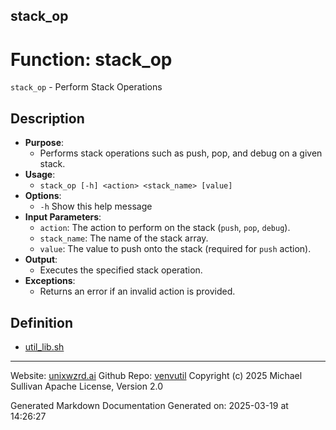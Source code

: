## stack_op
# Function: stack_op
`stack_op` - Perform Stack Operations
## Description
- **Purpose**:
  - Performs stack operations such as push, pop, and debug on a given stack.
- **Usage**: 
  - `stack_op [-h] <action> <stack_name> [value]`
- **Options**: 
  - `-h`   Show this help message
- **Input Parameters**: 
  - `action`: The action to perform on the stack (`push`, `pop`, `debug`).
  - `stack_name`: The name of the stack array.
  - `value`: The value to push onto the stack (required for `push` action).
- **Output**: 
  - Executes the specified stack operation.
- **Exceptions**: 
  - Returns an error if an invalid action is provided.

## Definition 

* [util_lib.sh](../util_lib_sh.md)
---

Website: [unixwzrd.ai](https://unixwzrd.ai)
Github Repo: [venvutil](https://github.com/unixwzrd/venvutil)
Copyright (c) 2025 Michael Sullivan
Apache License, Version 2.0

Generated Markdown Documentation
Generated on: 2025-03-19 at 14:26:27
